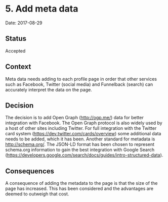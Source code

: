 # 5. Add meta data

Date: 2017-08-29

## Status

Accepted

## Context

Meta data needs adding to each profile page in order that other services such
as Facebook, Twitter (social media) and Funnelback (search) can accurately
interpret the data on the page.

## Decision

The decision is to add Open Graph (http://ogp.me/) data for better integration
with Facebook. The Open Graph protocol is also widely used by a host of other
sites including Twitter. For full integration with the Twitter card system
(https://dev.twitter.com/cards/overview) some additional data needs to be
added, which it has been. Another standard for metadata is http://schema.org/.
The JSON-LD format has been chosen to represent schema.org information to gain
the best integration with Google Search
(https://developers.google.com/search/docs/guides/intro-structured-data).

## Consequences

A consequence of adding the metadata to the page is that the size of the page
has increased. This has been considered and the advantages are deemed to
outweigh that cost.
